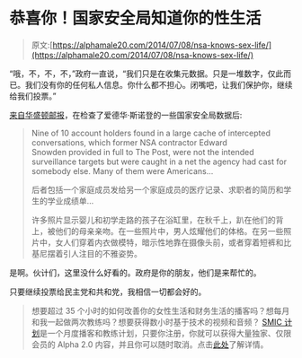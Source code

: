 # 恭喜你！国家安全局知道你的性生活

> 原文:[https://alphamale20.com/2014/07/08/nsa-knows-sex-life/](https://alphamale20.com/2014/07/08/nsa-knows-sex-life/)

“哦，不，不，不，”政府一直说，“我们只是在收集元数据。只是一堆数字，仅此而已。我们没有你的任何私人信息。你什么都不担心。闭嘴吧，让我们保护你，继续给我们投票。”

[来自华盛顿邮报](http://www.washingtonpost.com/world/national-security/in-nsa-intercepted-data-those-not-targeted-far-outnumber-the-foreigners-who-are/2014/07/05/8139adf8-045a-11e4-8572-4b1b969b6322_story.html)，在检查了爱德华·斯诺登的一些国家安全局数据后:

> Nine of 10 account holders found in a large cache of intercepted conversations, which former NSA contractor Edward Snowden provided in full to The Post, were not the intended surveillance targets but were caught in a net the agency had cast for somebody else. Many of them were Americans...
> 
> 后者包括一个家庭成员发给另一个家庭成员的医疗记录、求职者的简历和学生的学业成绩单...
> 
> 许多照片显示婴儿和初学走路的孩子在浴缸里，在秋千上，趴在他们的背上，被他们的母亲亲吻。在一些照片中，男人炫耀他们的体格。在另一些照片中，女人们穿着内衣做模特，暗示性地靠在摄像头前，或者穿着短裤和比基尼摆着引人注目的不雅姿势。

是啊。伙计们，这里没什么好看的。政府是你的朋友，他们是来帮忙的。

只要继续投票给民主党和共和党，我相信一切都会好的。

> 想要超过 35 个小时的如何改善你的女性生活和财务生活的播客吗？想每月和我一起做两次教练吗？想要获得数小时基于技术的视频和音频？ [SMIC 计划](https://alphamale20.kartra.com/page/vIL17)是一个月度播客和教练计划，只要你注册，你就可以获得大量独家、仅限会员的 Alpha 2.0 内容，并且你可以随时取消。点击[此处](https://alphamale20.kartra.com/page/vIL17)了解详情。